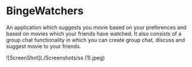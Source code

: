 # BingeWatchers

An application which suggests you movie based on your preferences and based on movies which your friends have watched. 
It also consists of a group chat functionality in which you can create group chat, discuss and suggest movie to your friends.


![ScreenShot](./Screenshots/ss (1).jpeg)
